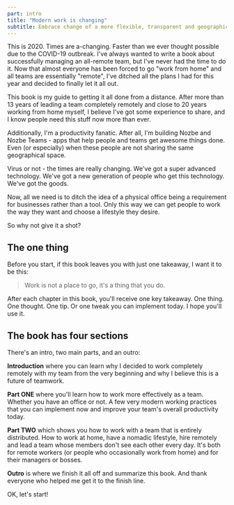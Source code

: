 ```yaml
---
part: intro
title: "Modern work is changing"
subtitle: Embrace change of a more flexible, transparent and geographically dispersed work.
---
```


This is 2020. Times are a-changing. Faster than we ever thought possible due to the COVID-19 outbreak. I've always wanted to write a book about successfully managing an all-remote team, but I've never had the time to do it. Now that almost everyone has been forced to go "work from home" and all teams are essentially "remote", I've ditched all the plans I had for this year and decided to finally let it all out.

This book is my guide to getting it all done from a distance. After more than 13 years of leading a team completely remotely and close to 20 years working from home myself, I believe I've got some experience to share, and I know people need this stuff now more than ever.

Additionally, I'm a productivity fanatic. After all, I'm building Nozbe and Nozbe Teams - apps that help people and teams get awesome things done. Even (or especially) when these people are not sharing the same geographical space.

Virus or not - the times are really changing. We've got a super advanced technology. We've got a new generation of people who get this technology. We've got the goods.

Now, all we need is to ditch the idea of a physical office being a requirement for businesses rather than a tool. Only this way we can get people to work the way they want and choose a lifestyle they desire.

So why not give it a shot?

## The one thing

Before you start, if this book leaves you with just one takeaway, I want it to be this:

> Work is not a place to go, it's a thing that you do.

After each chapter in this book, you'll receive one key takeaway. One thing. One thought. One tip. Or one tweak you can implement today. I hope you'll use it.

## The book has four sections

There's an intro, two main parts, and an outro:

**Introduction** where you can learn why I decided to work completely remotely with my team from the very beginning and why I believe this is a future of teamwork.

**Part ONE** where you'll learn how to work more effectively as a team. Whether you have an office or not. A few very modern working practices that you can implement now and improve your team's overall productivity today.

**Part TWO** which shows you how to work with a team that is entirely distributed. How to work at home, have a nomadic lifestyle, hire remotely and lead a team whose members don't see each other every day. It's both for remote workers (or people who occasionally work from home) and for their managers or bosses.

**Outro** is where we finish it all off and summarize this book. And thank everyone who helped me get it to the finish line.

OK, let's start!
